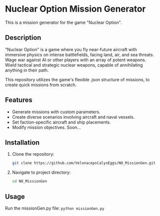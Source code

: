 # Nuclear Option Mission Generator

This is a mission generator for the game "Nuclear Option".

## Description

"Nuclear Option" is a game where you fly near-future aircraft with immersive physics on intense battlefields, facing land, air, and sea threats. Wage war against AI or other players with an array of potent weapons. Wield tactical and strategic nuclear weapons, capable of annihilating anything in their path.

This repository utilizes the game's flexible .json structure of missions, to create quick missions from scratch.

## Features

- Generate missions with custom parameters.
- Create diverse scenarios involving aircraft and naval vessels.
- Set faction-specific aircraft and ship placements.
- Modify mission objectives. Soon... 

## Installation

1. Clone the repository:
   ```sh
   git clone https://github.com/VelonacepsCalyxEggs/NO_MissionGen.git
   ```
2. Navigate to project directory:
    ```sh
    cd NO_MissionGen
    ```


## Usage
Run the missionGen.py file:
    ```
    python missionGen.py
    ```
